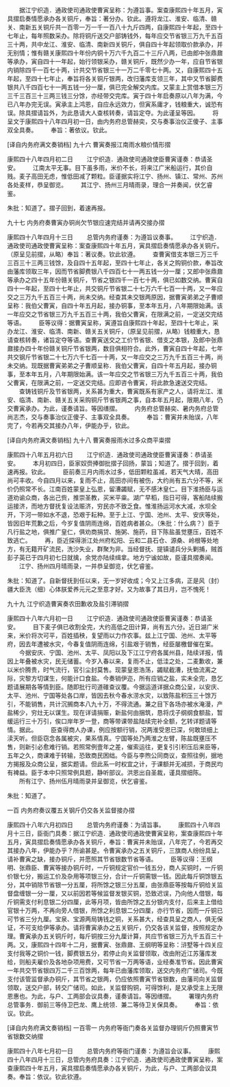 <!-- { "loadSidebar": true } -->
　　据江宁织造．通政使司通政使曹寅呈称：为遵旨事。案查康熙四十年五月，寅具摺启奏情愿承办各关铜斤，奉旨：著分办。钦此。遵将龙江、淮安、临清、赣关、南新五关铜斤共一百零一万一千一百八十九斤四两，自康熙四十年起，至四十七年止，每年照数采办。除将铜斤送交户部铸钱外，每年应交节省银三万九千五百三十两，共中龙江、淮安、临清、南新四关铜斤，俱自四十年起领取价款承办，并无别情；惟有赣关康熙四十年份内铜十万六千九百二十三斤八两，已由郎中张鼎鼐等承办，寅自四十一年起，始行领银采办，赣关铜斤，既然少办一年，应自节省银内销除四千一百七十两，计共交节省银三十一万二千零七十两。又，自康熙四十五年起，至四十七年止，奉旨将各关铜斤银两，改归藩库支领三年，其中又节省脚费银共八千四百七十一两五钱一分一厘，俱已完全解交内库。又蒙主上赏借本银三万三千三百三十三两三钱三分馀，亦经带交完库。寅于四十年启奏原以八年为满，今已八年办完无误。寅承主上鸿恩，自应永远效力，但寅系庸才，钱粮重大，诚恐有误。除具摺请旨外，为此恳请大人查核转奏，请旨定夺。为此谨呈等因。 
　　将呈文于康熙四十八年四月初一日，由内务府总管赫奕，交与奏事治仪正傻子、主事双全具奏。 
　　奉旨：著依议。钦此。 

[译自内务府满文奏销档] 
九十六 曹寅奏报江南雨水粮价情形摺 

康熙四十八年四月初二日 
　　江宁织造．通政使司通政使臣曹寅谨奏：恭请圣安。 
　　江南太平无事。目下虽多雨，米价不长，将来江广米船运行，其价自贱。麦子高田无虑，惟低田减了颗粒。臣谨据实将江宁、扬州、镇江、常州、苏州各处麦样，恭呈御览。 
　　其江宁、扬州三月晴雨录，理合一并奏闻，伏乞睿鉴。 

朱批：知道了。摺子回到，着速再报。 

九十七 内务府奏曹寅办铜尚欠节银应速完结并请再交接办摺 

康熙四十八年四月十三日 
　　总管内务府谨奏：为遵旨议奏事。 
　　江宁织造．通政使司通政使曹寅呈称：案查康熙四十年五月，寅具摺启奏情愿承办各关铜斤。（原呈见前摺，从略）奉旨：著议奏。钦此钦遵。 
　　查曹寅借支本银三万三千三百三十三两三钱馀，及自四十五年起，至四十七年止，各关之购铜价款，奉旨改由藩库领取三年，因而节省脚费银八千四百七十一两五钱一分一厘；又郎中张鼎鼐等承办之四十五年份赣关铜斤，节省之银四千一百七十两，俱已如数交纳。曹寅自四十一年起，至四十七年止，共交铜斤节省银二十七万六千七百一十两，又一年应交之三万九千五百三十两，尚未交纳。经查其未交银两原因，据曹寅弟弟之子曹顺呈称：我伯父曹寅，自四十年五月起，接办铜事，至本年五月，八年期限始满。该一年应交之节省银三万九千五百三十两，我伯父曹寅，在限满之前，一定送交完结等语。 
　　臣等议得：据曹寅呈称，寅遵旨自康熙四十年起，至四十七年止，采办龙江、淮安、临清、南新、赣关五关铜斤，（原呈见前摺，从略）钱粮重大，恳请查核转奏，诸旨定夺等语。查曹寅送交之工价节省银、借支之本银，及郎中张鼎鼐接办四十年份赣关铜斤节省银两，数目俱相符合。此外，曹寅自四十年起，七年共交钢斤节省银二十七万六千七百一十两，又一年应交之三万九千五百三十两，尚未交纳。现既据曹寅弟弟之子曹顺呈称．我伯父曹寅，自四十年五月起，接办铜事，至本年五月，八年期限始满。该一年应交之节省银三万九千五百三十两，我伯父曹寅，在限满之前，一定送交完结。应即咨令曹寅，将此款急速送交完结。 
　　查铸钱铜斤及节省银两，关系甚为重大，曹寅既系有家产之人，请将龙江、淮安、临清、南新、赣关五关采购铜斤节省银两之事，自本年五月起，限期八年，仍交曹寅承办。为此，谨奏请旨。等因缮摺。 
　　内务府总管赫奕、暑内务府总管尚志杰，交与奏事治仪正傻子、主事双全具奏。 
　　奉旨：曹寅并未贻误，八年完了，今若再交其接办八年，伊能办乎，钦此。 

[译自内务府满文奏销档] 
九十八 曹寅奏报雨水过多众商平粜摺 

康熙四十八年五月初六日 
　　江宁织造．通政使司通政使臣曹寅谨奏：恭请圣安。 
　　本月初四日，臣家奴赍捧御批摺子回扬，蒙旨；知道了。摺于回到，着速再报。钦此。 
　　臣前奏三月内雨水过多，低田颗粒虽减，若天气大晴，高田尚可丰收。今自四月以来，复雨不止，高田亦间有被伤，大约尚有五六分不等，米价仍照常不长。江南百姓蒙皇上弘恩，留漕蠲赋，无不感沐皇仁。目下淮扬臣与运道劝谕众商，各出己赀，推崇圣教，买米平粜。湖广早稻，指日可得，客船陆续搬运接济，而地方督抚复设法赈济，穷民亦不致乏食。惟淮扬运河水大减，水坝全开，下河一带如水不退，恐艰于耘种。至于上江、宁国、池州、太平、安庆等处，皆因旧年荒歉之后，今岁复值阴雨连绵，百姓病者甚众。（朱批：什么病？）臣于凡行盐之地，俱推广皇仁，俱劝商捐贷、施粥、施药，目下陈盐虽觉壅压，百姓不致逃亡。 
　　再，臣近探得浙江处州府松阳、云和二县石仓、源桑、岭根等处地方，有无籍开矿流民，洗沙失业，群聚为非。当经督抚、提镇谴兵分头剿捕，贼首彭子英已于四月初七日就擒，余党亦陆续缉拿。地方宁谧如故，臣谨具摺奏闻。 
　　江宁、扬州四月晴雨录，一并恭呈御览，伏乞睿鉴。 

朱批：知道了。自新督抚到任以来，无一岁好收成；今又上江多病，正是风（封）疆大臣洗（细）心体朕爱养元元之至意才好。又为故事了其日月，岂不愧死！ 

九十九 江宁织造曹寅奏农田歉收及盐引滞销摺 

康熙四十八年六月初一日 
　　江宁织造．通政使司通政使臣曹寅谨奏：恭请圣安。 
　　目下麦子俱已收割全完，大约高低之田计算，尚有五六分。近日湖广米来，米价将次可平，百姓插秧，复望雨以力作农事。兹上江宁国、池州、太平等府，因去年遭被水灾，今春复值阴雨连绵，引盐艰于销售，经臣屡檄督催在案。 
　　今据安庆、宁国、池州、太平、凤阳以及下江江宁府各属州县，陆续详报，情因上年叠被水灾，民无储蓄。今岁入春以来，复雨不止，低洼之处，二麦歉收，兼以米价腾贵，时气流行，官引尘封莫售。现蒙皇恩浩荡，蠲赋截漕，抚恤流离之际，灾黎方切谋生，何能计口食盐。今奏销伊迩，所有应销之盐，实未全完，恳乞题请展期各等情到臣。随即批行司道碓查议覆。今据运道详据众商公呈，以安庆、太平、池州、宁国等处各口岸，皆因去秋今春水涝水灾，以致陈盐积压三十馀万引，不能销售，共计沉搁商本八九十万，不得流通。兼之目下各场亦被水淹漫，产盐稀少，穷灶无以谋生。现在详请捐赈，新盐何由捆筑，恳将戊子纲纲食额盐，暂缓运行三十万引，俟口岸年岁一登，商等带课带盐陆续完补全额，乞转详题请等情。据此。 
　　臣查得商人办课，例应按额行销，况两淮受恩已深，何敢琐细上渎天听。但臣窃念各属被灾，果系情真。宁国等处乃两淮之左臂，陈盐既壅压不售，则新引必愈难行销。若照常例壹年之差，催索运往，更复引引积压后来臣等，五年之久，商课难于转输，恐致商民困绌。今臣与李煦公同商议，查照往例，据地方揭报及众商公呈，据实题请。但此系一时权宜之计，于课额并无减损，于商民均有裨益。臣于本中只照常例具题，静听部议。洪恩出自圣裁，谨具摺细陈。 
　　所有江宁、扬州伍月晴雨录并呈御览，伏乞睿鉴。 

朱批：知道了。 

一百 内务府奏议覆五关钢斤仍交各关监督接办摺 

康熙四十八年六月初四日 
　　总管内务府谨奏：为请旨事。 
　　康熙四十八年四月十三日，臣衙门具奏：据江宁织造．通政使司通政使曹寅呈称，案查康熙四十年五月，寅具摺启奏情愿承办各关铜斤，奉旨：曹寅并未贻误，八年完了，今若再交其接办八年，伊能办乎？所谕甚是。令曹寅承办之五关铜斤，三旗商人纷纷具呈，请补曹寅之缺，接办铜斤，并愿照其节省银数节省等语。 
　　臣等议得：王纲明、张鼎臣、曹寅等接办铜斤时，一斤铜规定官价一钱五分，商人买铜时，一斤铜价银七分，搬运工价及杂用等项银三分，合计一斤铜需银一钱。因此每斤铜馀银五分，其中销除节省银一分五厘，将所馀之银三分五厘，由张鼎臣等按每斤铜给关监督盘缠银一分一厘，又以前因若等候监督发银买铜，恐致迟误，乃向他人借银，每斤铜需支付利息银二分四厘，此等月项，皆由所馀之五分银内支付，后来主上借给官银十万两，不再向旁人借银，所馀之利息银二分四厘，亦行节省，因而一斤铜已可节省三分九厘。宝泉、宝源两局铸钱之铜，关系甚大，经查具呈之商人，俱无保证，不可支给伊等承办。请将曹寅承办之五关铜斤，仍交各该关监督，按照规定办理。曹寅承办五关铜斤时，每斤铜按三分九厘计算，共应节省银三万九千五百三十两。又，康熙四十四年十二月，据曹寅、张鼎鼐、王纲明等呈称：浒墅等十四关应支付我等之铜价一钱，脚费银五分，若停止向关监督领取，改由附近江苏藩库发给，则船夫雇价及各地杂项用费，又可节省一万两等语，业经奏准节省。因此曹寅一年共交节省银四万二千三百馀两，每年已由藩库领取，送交内务府广储司。今既支付该管监督承办铜斤，其节省之银两，仍应依照曹寅节省银数，由藩司向关监督领取，送交户部，转交广储司。如此，关监督购铜，可得馀利，是又承受主上无限恩惠也。为此，与户、工两部会议具奏，谨奏请旨。等因缮摺。 
　　署理内务府总管事务．御前三等侍卫巴龙、鹰上统领．兼二等侍卫关保具奏。 
　　奉旨：依议。钦此。 

[译自内务府满文奏销档]
一百零一 内务府等衙门奏各关监督办理铜斤仍照曹寅节省银数交纳摺 

康熙四十八年七月初一日 
　　总管内务府等衙门谨奏：为遵旨会议事。 
　　康熙四十八年四月十三日，总管内务府具奏：江宁织造．通政使司通政使曹寅呈称，案查康熙四十年五月，寅具摺启奏情愿承办各关铜斤，为此，与户、工两部会议具奏。奉旨：依议。钦此钦遵。 
